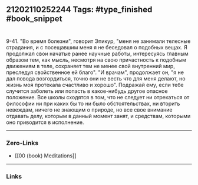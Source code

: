 21202110252244
Tags: #type_finished #book_snippet 
---
# 

 9-41. "Во время болезни", говорит Эпикур, "меня не занимали телесные страдания, и с посещавшим меня я не беседовал о подобных вещах. Я продолжал свои начатые ранее научные работы, интересуясь главным образом тем, как мысль, несмотря на свою причастность к подобным движениям в теле, сохраняет тем не менее свой внутренний мир, преследуя свойственное ей благо". "И врачам", продолжает он, "я не дал повода возгордиться, точно они не весть что для меня делают, но жизнь моя протекала счастливо и хорошо". Подражай ему, если тебе случится заболеть или попасть в какое-нибудь другое опасное положение. Все школы сходятся в том, что не следует ни отрекаться от философии ни при каких бы то ни было обстоятельствах, ни вторить невеждам, ничего не знающим о природе, но все свое внимание отдавать делу, которым в данный момент занят, и средствам, которыми оно приводится в исполнение. 

---
### Zero-Links
 - [[00 (book) Meditations]]
---
### Links
